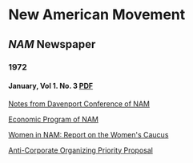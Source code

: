 # New American Movement

## _NAM_ Newspaper

### 1972

#### January, Vol 1. No. 3 [PDF](https://democraticleft.dsausa.org/files/sites/6/2022/08/NAM_1972_V1-n3_final.pdf)

[Notes from Davenport Conference of NAM](/nam/v001_n003_1972_January/notes-from-davenport.md)

[Economic Program of NAM](/nam/v001_n003_1972_January/economic-programs-of-nam.md)

[Women in NAM: Report on the Women's Caucus](/nam/v001_n003_1972_January/women-in-nam.md)

[Anti-Corporate Organizing Priority Proposal](/nam/v001_n003_1972_January/anti-corporate-organizing.md)